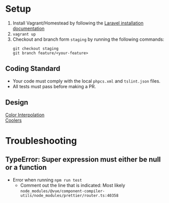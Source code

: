 # Setup
1. Install Vagrant/Homestead by following the [Laravel installation documentation](https://laravel.com/docs/5.6)
2. `vagrant up`
3. Checkout and branch form `staging` by running the following commands:
    ```
    git checkout staging
    git branch feature/<your-feature>
    ```

## Coding Standard
- Your code must comply with the local `phpcs.xml` and `tslint.json` files.
- All tests must pass before making a PR.

## Design
[Color Interpolation](https://jsfiddle.net/002v98LL/)  
[Coolers](https://coolors.co/dc3545-ee7b26-ffc107-94b426-28a745)

# Troubleshooting
## TypeError: Super expression must either be null or a function
- Error when running `npm run test`  
  - Comment out the line that is indicated: Most likely `node_modules/@vue/component-compiler-utils/node_modules/prettier/router.ts:40358`
